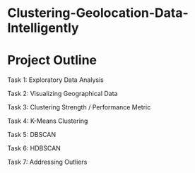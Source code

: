 # Clustering-Geolocation-Data-Intelligently
# Project Outline<br>

Task 1: Exploratory Data Analysis<br>

Task 2: Visualizing Geographical Data<br>

Task 3: Clustering Strength / Performance Metric<br>

Task 4: K-Means Clustering<br>

Task 5: DBSCAN<br>

Task 6: HDBSCAN<br>

Task 7: Addressing Outliers<br>

